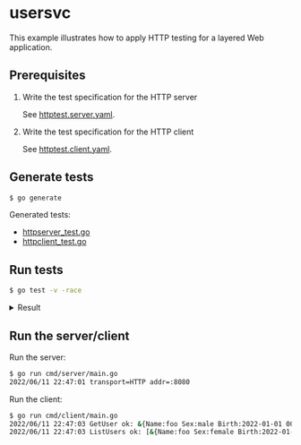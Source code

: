 # usersvc

This example illustrates how to apply HTTP testing for a layered Web application.


## Prerequisites

1. Write the test specification for the HTTP server

    See [httptest.server.yaml](httptest.server.yaml).

2. Write the test specification for the HTTP client

    See [httptest.client.yaml](httptest.client.yaml).


## Generate tests

```bash
$ go generate
```

Generated tests:

- [httpserver_test.go](httpserver_test.go)
- [httpclient_test.go](httpclient_test.go)


## Run tests

```bash
$ go test -v -race
```

<details>
  <summary> Result </summary>

```bash
=== RUN   TestHTTPClient_GetUser
=== RUN   TestHTTPClient_GetUser/ok
=== RUN   TestHTTPClient_GetUser/err
--- PASS: TestHTTPClient_GetUser (0.00s)
    --- PASS: TestHTTPClient_GetUser/ok (0.00s)
    --- PASS: TestHTTPClient_GetUser/err (0.00s)
=== RUN   TestHTTPClient_ListUsers
=== RUN   TestHTTPClient_ListUsers/ok
--- PASS: TestHTTPClient_ListUsers (0.00s)
    --- PASS: TestHTTPClient_ListUsers/ok (0.00s)
=== RUN   TestHTTPClient_CreateUser
=== RUN   TestHTTPClient_CreateUser/ok
=== RUN   TestHTTPClient_CreateUser/err
--- PASS: TestHTTPClient_CreateUser (0.00s)
    --- PASS: TestHTTPClient_CreateUser/ok (0.00s)
    --- PASS: TestHTTPClient_CreateUser/err (0.00s)
=== RUN   TestHTTPClient_UpdateUser
=== RUN   TestHTTPClient_UpdateUser/ok
=== RUN   TestHTTPClient_UpdateUser/err
--- PASS: TestHTTPClient_UpdateUser (0.00s)
    --- PASS: TestHTTPClient_UpdateUser/ok (0.00s)
    --- PASS: TestHTTPClient_UpdateUser/err (0.00s)
=== RUN   TestHTTPClient_DeleteUser
=== RUN   TestHTTPClient_DeleteUser/ok
=== RUN   TestHTTPClient_DeleteUser/err
--- PASS: TestHTTPClient_DeleteUser (0.00s)
    --- PASS: TestHTTPClient_DeleteUser/ok (0.00s)
    --- PASS: TestHTTPClient_DeleteUser/err (0.00s)
=== RUN   TestHTTPServer_GetUser
=== RUN   TestHTTPServer_GetUser/ok
=== RUN   TestHTTPServer_GetUser/err
--- PASS: TestHTTPServer_GetUser (0.00s)
    --- PASS: TestHTTPServer_GetUser/ok (0.00s)
    --- PASS: TestHTTPServer_GetUser/err (0.00s)
=== RUN   TestHTTPServer_ListUsers
=== RUN   TestHTTPServer_ListUsers/ok
--- PASS: TestHTTPServer_ListUsers (0.00s)
    --- PASS: TestHTTPServer_ListUsers/ok (0.00s)
=== RUN   TestHTTPServer_CreateUser
=== RUN   TestHTTPServer_CreateUser/ok
=== RUN   TestHTTPServer_CreateUser/err
--- PASS: TestHTTPServer_CreateUser (0.00s)
    --- PASS: TestHTTPServer_CreateUser/ok (0.00s)
    --- PASS: TestHTTPServer_CreateUser/err (0.00s)
=== RUN   TestHTTPServer_UpdateUser
=== RUN   TestHTTPServer_UpdateUser/ok
=== RUN   TestHTTPServer_UpdateUser/err
--- PASS: TestHTTPServer_UpdateUser (0.00s)
    --- PASS: TestHTTPServer_UpdateUser/ok (0.00s)
    --- PASS: TestHTTPServer_UpdateUser/err (0.00s)
=== RUN   TestHTTPServer_DeleteUser
=== RUN   TestHTTPServer_DeleteUser/ok
=== RUN   TestHTTPServer_DeleteUser/err
--- PASS: TestHTTPServer_DeleteUser (0.00s)
    --- PASS: TestHTTPServer_DeleteUser/ok (0.00s)
    --- PASS: TestHTTPServer_DeleteUser/err (0.00s)
PASS
ok      github.com/protogodev/httptest/examples/usersvc 0.043s
```

</details>


## Run the server/client

Run the server:

```bash
$ go run cmd/server/main.go
2022/06/11 22:47:01 transport=HTTP addr=:8080
```

Run the client:

```bash
$ go run cmd/client/main.go
2022/06/11 22:47:03 GetUser ok: &{Name:foo Sex:male Birth:2022-01-01 00:00:00 +0000 UTC}
2022/06/11 22:47:03 ListUsers ok: [&{Name:foo Sex:female Birth:2022-01-01 00:00:00 +0000 UTC}]
```
